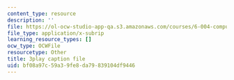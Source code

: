 ```yaml
---
content_type: resource
description: ''
file: https://ol-ocw-studio-app-qa.s3.amazonaws.com/courses/6-004-computation-structures-spring-2017/bf08a97c59a39fe8da79839104df9446_tjIFsdM-hBA.srt
file_type: application/x-subrip
learning_resource_types: []
ocw_type: OCWFile
resourcetype: Other
title: 3play caption file
uid: bf08a97c-59a3-9fe8-da79-839104df9446
---
```

